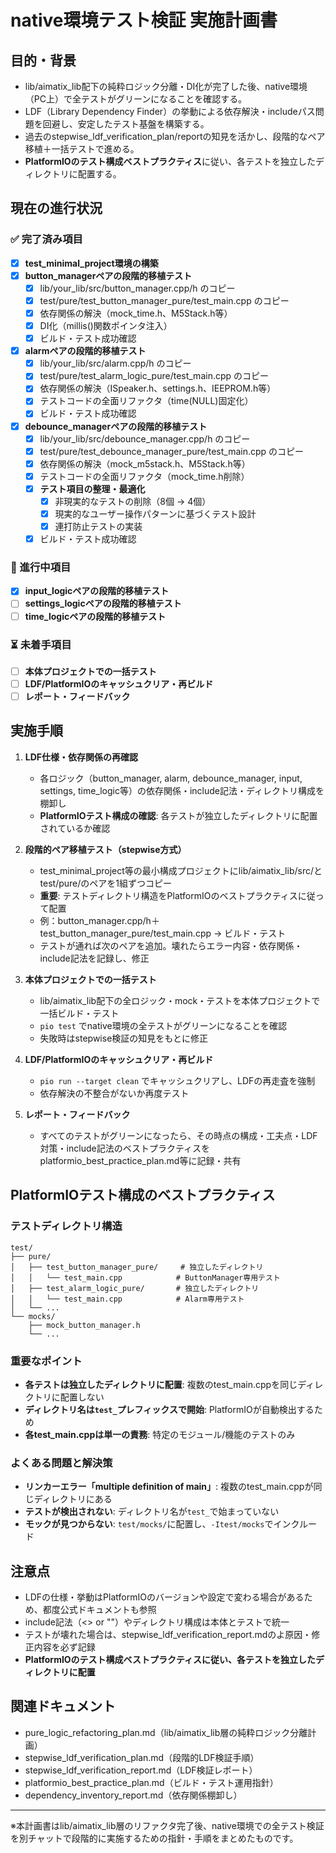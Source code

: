 # native環境テスト検証 実施計画書

## 目的・背景
- lib/aimatix_lib配下の純粋ロジック分離・DI化が完了した後、native環境（PC上）で全テストがグリーンになることを確認する。
- LDF（Library Dependency Finder）の挙動による依存解決・includeパス問題を回避し、安定したテスト基盤を構築する。
- 過去のstepwise_ldf_verification_plan/reportの知見を活かし、段階的なペア移植＋一括テストで進める。
- **PlatformIOのテスト構成ベストプラクティス**に従い、各テストを独立したディレクトリに配置する。

## 現在の進行状況

### ✅ 完了済み項目
- [x] **test_minimal_project環境の構築**
- [x] **button_managerペアの段階的移植テスト**
  - [x] lib/your_lib/src/button_manager.cpp/h のコピー
  - [x] test/pure/test_button_manager_pure/test_main.cpp のコピー
  - [x] 依存関係の解決（mock_time.h、M5Stack.h等）
  - [x] DI化（millis()関数ポインタ注入）
  - [x] ビルド・テスト成功確認
- [x] **alarmペアの段階的移植テスト**
  - [x] lib/your_lib/src/alarm.cpp/h のコピー
  - [x] test/pure/test_alarm_logic_pure/test_main.cpp のコピー
  - [x] 依存関係の解決（ISpeaker.h、settings.h、IEEPROM.h等）
  - [x] テストコードの全面リファクタ（time(NULL)固定化）
  - [x] ビルド・テスト成功確認
- [x] **debounce_managerペアの段階的移植テスト**
  - [x] lib/your_lib/src/debounce_manager.cpp/h のコピー
  - [x] test/pure/test_debounce_manager_pure/test_main.cpp のコピー
  - [x] 依存関係の解決（mock_m5stack.h、M5Stack.h等）
  - [x] テストコードの全面リファクタ（mock_time.h削除）
  - [x] **テスト項目の整理・最適化**
    - [x] 非現実的なテストの削除（8個 → 4個）
    - [x] 現実的なユーザー操作パターンに基づくテスト設計
    - [x] 連打防止テストの実装
  - [x] ビルド・テスト成功確認

### 🔄 進行中項目
- [x] **input_logicペアの段階的移植テスト**
- [ ] **settings_logicペアの段階的移植テスト**
- [ ] **time_logicペアの段階的移植テスト**

### ⏳ 未着手項目
- [ ] **本体プロジェクトでの一括テスト**
- [ ] **LDF/PlatformIOのキャッシュクリア・再ビルド**
- [ ] **レポート・フィードバック**

## 実施手順
1. **LDF仕様・依存関係の再確認**
    - 各ロジック（button_manager, alarm, debounce_manager, input, settings, time_logic等）の依存関係・include記法・ディレクトリ構成を棚卸し
    - **PlatformIOテスト構成の確認**: 各テストが独立したディレクトリに配置されているか確認

2. **段階的ペア移植テスト（stepwise方式）**
    - test_minimal_project等の最小構成プロジェクトにlib/aimatix_lib/src/とtest/pure/のペアを1組ずつコピー
    - **重要**: テストディレクトリ構造をPlatformIOのベストプラクティスに従って配置
    - 例：button_manager.cpp/h＋test_button_manager_pure/test_main.cpp → ビルド・テスト
    - テストが通れば次のペアを追加。壊れたらエラー内容・依存関係・include記法を記録し、修正

3. **本体プロジェクトでの一括テスト**
    - lib/aimatix_lib配下の全ロジック・mock・テストを本体プロジェクトで一括ビルド・テスト
    - `pio test` でnative環境の全テストがグリーンになることを確認
    - 失敗時はstepwise検証の知見をもとに修正

4. **LDF/PlatformIOのキャッシュクリア・再ビルド**
    - `pio run --target clean` でキャッシュクリアし、LDFの再走査を強制
    - 依存解決の不整合がないか再度テスト

5. **レポート・フィードバック**
    - すべてのテストがグリーンになったら、その時点の構成・工夫点・LDF対策・include記法のベストプラクティスをplatformio_best_practice_plan.md等に記録・共有

## PlatformIOテスト構成のベストプラクティス

### テストディレクトリ構造
```
test/
├── pure/
│   ├── test_button_manager_pure/     # 独立したディレクトリ
│   │   └── test_main.cpp            # ButtonManager専用テスト
│   ├── test_alarm_logic_pure/       # 独立したディレクトリ
│   │   └── test_main.cpp            # Alarm専用テスト
│   └── ...
└── mocks/
    ├── mock_button_manager.h
    └── ...
```

### 重要なポイント
- **各テストは独立したディレクトリに配置**: 複数のtest_main.cppを同じディレクトリに配置しない
- **ディレクトリ名は`test_`プレフィックスで開始**: PlatformIOが自動検出するため
- **各test_main.cppは単一の責務**: 特定のモジュール/機能のテストのみ

### よくある問題と解決策
- **リンカーエラー「multiple definition of main」**: 複数のtest_main.cppが同じディレクトリにある
- **テストが検出されない**: ディレクトリ名が`test_`で始まっていない
- **モックが見つからない**: `test/mocks/`に配置し、`-Itest/mocks`でインクルード

## 注意点
- LDFの仕様・挙動はPlatformIOのバージョンや設定で変わる場合があるため、都度公式ドキュメントも参照
- include記法（<> or ""）やディレクトリ構成は本体とテストで統一
- テストが壊れた場合は、stepwise_ldf_verification_report.mdのよ原因・修正内容を必ず記録
- **PlatformIOのテスト構成ベストプラクティスに従い、各テストを独立したディレクトリに配置**

## 関連ドキュメント
- pure_logic_refactoring_plan.md（lib/aimatix_lib層の純粋ロジック分離計画）
- stepwise_ldf_verification_plan.md（段階的LDF検証手順）
- stepwise_ldf_verification_report.md（LDF検証レポート）
- platformio_best_practice_plan.md（ビルド・テスト運用指針）
- dependency_inventory_report.md（依存関係棚卸し）

---

※本計画書はlib/aimatix_lib層のリファクタ完了後、native環境での全テスト検証を別チャットで段階的に実施するための指針・手順をまとめたものです。 